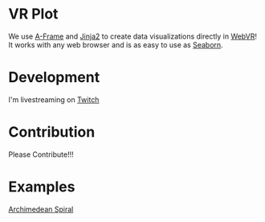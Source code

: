 # VR Plot

We use [A-Frame](https://aframe.io/) and [Jinja2](https://jinja.palletsprojects.com/en/2.11.x/) to create data
visualizations directly in [WebVR](https://webvr.info/)! It works with any web browser and is as easy to use as
 [Seaborn](https://seaborn.pydata.org/).

# Development

I'm livestreaming on [Twitch](https://www.twitch.tv/noblesseoblige22)

# Contribution
Please Contribute!!!
 
# Examples
[Archimedean Spiral](examples/archimedeanspiral.html)